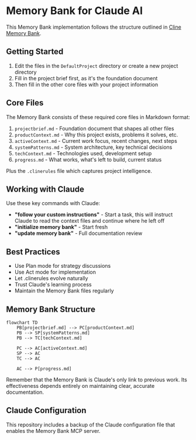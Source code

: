 # Memory Bank for Claude AI

This Memory Bank implementation follows the structure outlined in [Cline Memory Bank](https://github.com/nickbaumann98/cline_docs/blob/main/prompting/custom%20instructions%20library/cline-memory-bank.md).

## Getting Started

1. Edit the files in the `DefaultProject` directory or create a new project directory
2. Fill in the project brief first, as it's the foundation document
3. Then fill in the other core files with your project information

## Core Files

The Memory Bank consists of these required core files in Markdown format:

1. `projectbrief.md` - Foundation document that shapes all other files
2. `productContext.md` - Why this project exists, problems it solves, etc.
3. `activeContext.md` - Current work focus, recent changes, next steps
4. `systemPatterns.md` - System architecture, key technical decisions
5. `techContext.md` - Technologies used, development setup
6. `progress.md` - What works, what's left to build, current status

Plus the `.clinerules` file which captures project intelligence.

## Working with Claude

Use these key commands with Claude:

* **"follow your custom instructions"** - Start a task, this will instruct Claude to read the context files and continue where he left off
* **"initialize memory bank"** - Start fresh
* **"update memory bank"** - Full documentation review

## Best Practices

* Use Plan mode for strategy discussions
* Use Act mode for implementation
* Let .clinerules evolve naturally
* Trust Claude's learning process
* Maintain the Memory Bank files regularly

## Memory Bank Structure

```mermaid
flowchart TD
    PB[projectbrief.md] --> PC[productContext.md]
    PB --> SP[systemPatterns.md]
    PB --> TC[techContext.md]
    
    PC --> AC[activeContext.md]
    SP --> AC
    TC --> AC
    
    AC --> P[progress.md]
```

Remember that the Memory Bank is Claude's only link to previous work. Its effectiveness depends entirely on maintaining clear, accurate documentation.

## Claude Configuration

This repository includes a backup of the Claude configuration file that enables the Memory Bank MCP server.